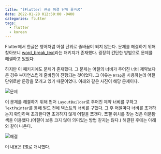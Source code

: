 ```yaml
---
title: "[Flutter] 한글 어절 단위 줄바꿈"
date: 2022-01-28 012:50:00 -0400
categories: flutter
tags:
  - flutter
  - korean
---
```


Flutter에서 한글은 영어처럼 어절 단위로 줄바꿈이 되지 않는다. 문제를 해결하기 위해 찾아보니 [word_break_text](https://pub.dev/packages/word_break_text)라는 패키지가 존재했다. 굉장히 간단한 방법으로 문제를 해결하고 있었다.

하지만 이 패키지에도 문제가 존재했다. 그 문제는 어절의 너비가 주어진 너비 제약보다 큰 경우 부자연스럽게 줄바뀜이 진행되는 것이었다. 그 이유는 `Wrap`을 사용하는데 어절 단위로만 문장을 쪼개고 있기 때문이었다. 아래와 같은 사진이 해당 문제이다.

![문제](/assets/images/korean_word_before)

이 문제를 해결하기 위해 먼저 `LayoutBuilder`로 주어진 제약 너비를 구하고 `TextPainter`를 통해 빌드 전에 텍스트의 너비를 구했다. 그 후 어절마다 너비를 초과하는지 확인하며 초과한다면 초과하지 않게 어절을 쪼갠다. 쪼갤 위치를 찾는 것은 이분탐색을 이용했다.(어절이 보통 크지 않아 의미있는 방법 같지는 않다.) 해결된 후에는 아래와 같이 나온다.

![해결](/assets/images/korean_word_after)

이 내용은 [PR](https://github.com/ChangJoo-Park/word_break_text/pull/1)로 개시했다.
